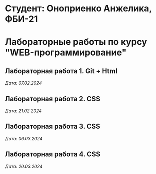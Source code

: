 # Студент: Оноприенко Анжелика, ФБИ-21

# Лабораторные работы по курсу "WEB-программирование"

## Лабораторная работа 1. Git + Html

*Дата: 07.02.2024*  

## Лабораторная работа 2. CSS

*Дата: 21.02.2024*

## Лабораторная работа 3. CSS

*Дата: 06.03.2024*

## Лабораторная работа 4. CSS

*Дата: 20.03.2024*
